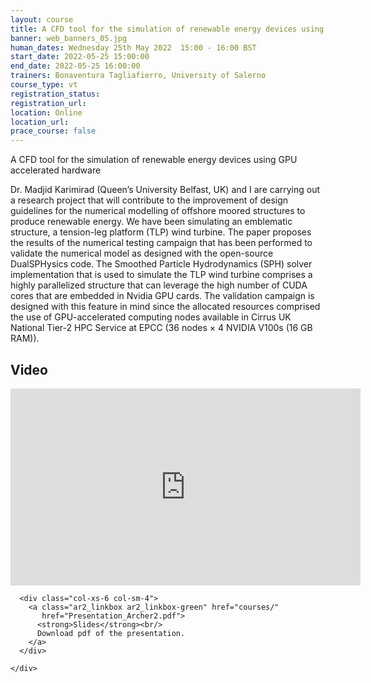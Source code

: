 ```yaml
---
layout: course
title: A CFD tool for the simulation of renewable energy devices using GPU accelerated hardware
banner: web_banners_05.jpg
human_dates: Wednesday 25th May 2022  15:00 - 16:00 BST
start_date: 2022-05-25 15:00:00
end_date: 2022-05-25 16:00:00
trainers: Bonaventura Tagliafierro, University of Salerno 
course_type: vt
registration_status:
registration_url:
location: Online
location_url:
prace_course: false
---
```


A CFD tool for the simulation of renewable energy devices using GPU accelerated hardware


Dr. Madjid Karimirad (Queen’s University Belfast, UK) and I are carrying out a research project that will contribute to the improvement of design guidelines for the numerical modelling of offshore moored structures to produce renewable energy. We have been simulating an emblematic structure, a tension-leg platform (TLP) wind turbine. The paper proposes the results of the numerical testing campaign that has been performed to validate the numerical model as designed with the open-source DualSPHysics code. The Smoothed Particle Hydrodynamics (SPH) solver implementation that is used to simulate the TLP wind turbine comprises a highly parallelized structure that can leverage the high number of CUDA cores that are embedded in Nvidia GPU cards. The validation campaign is designed with this feature in mind since the allocated resources comprised the use of GPU-accelerated computing nodes available in Cirrus UK National Tier-2 HPC Service at EPCC (36 nodes × 4 NVIDIA V100s (16 GB RAM)). 





<section id="service">

<!--
  <div class="row ">	

      <div class="col-xs-6 col-sm-4">
        <a class="ar2_linkbox ar2_linkbox-teal" 
          href="https://eu.bbcollab.com/guest/5187a6702549457d9bc6cb44cc296102">
          <strong>Join Session</strong><br/>
          Join this online session in your browser
        </a>
      </div>

      <div class="col-xs-6 col-sm-4">
        <a class="ar2_linkbox ar2_linkbox-green" href="courses/"
           href="myevents.ics">
          <strong>Add to Calendar</strong><br/>
          Download ICS file to add this event to your calendar complete with join link
        </a>
      </div>

											
    </div>

-->



<h2><a name="video">Video</a></h2>

<div>

<iframe title="Video"  width="560" height="315" src="https://www.youtube.com/embed/6ijmOC6UXp0" frameborder="0" allow="accelerometer; autoplay; encrypted-media; gyroscope; picture-in-picture" allowfullscreen></iframe>

</div>





<section id="service">
  <div class="container">
    <div class="row ">	

<!--

      <div class="col-xs-6 col-sm-4">
        <a class="ar2_linkbox ar2_linkbox-teal" href="  ">
          <strong>Transcript</strong><br/>
          Download a transcript of the video audio
        </a>
      </div>

-->

      <div class="col-xs-6 col-sm-4">
        <a class="ar2_linkbox ar2_linkbox-green" href="courses/"
           href="Presentation_Archer2.pdf">
          <strong>Slides</strong><br/>
          Download pdf of the presentation.
        </a>
      </div>
										
    </div>
  </div>
</section>


